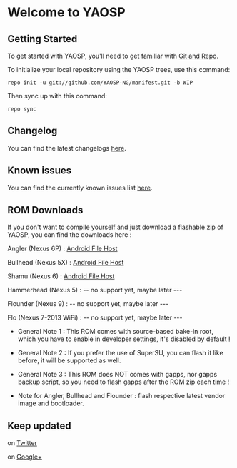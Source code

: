 Welcome to YAOSP
================


Getting Started
---------------

To get started with YAOSP, you'll need to get familiar with
[Git and Repo](http://source.android.com/source/requirements.html).


To initialize your local repository using the YAOSP trees, use this command:

	repo init -u git://github.com/YAOSP-NG/manifest.git -b WIP


Then sync up with this command:

	repo sync



Changelog
---------

You can find the latest changelogs [here](https://raw.githubusercontent.com/YAOSP-NG/vendor_yaosp/YAOSP-NG-7.0.0_r6/misc/doc/Changelog.txt).



Known issues
------------

You can find the currently known issues list [here](https://raw.githubusercontent.com/YAOSP-NG/vendor_yaosp/YAOSP-NG-7.0.0_r6/misc/doc/Known_issues.txt).



ROM Downloads
-------------

If you don't want to compile yourself and just download a flashable zip of YAOSP, you can find the downloads here :

Angler (Nexus 6P) : [Android File Host](https://www.androidfilehost.com/?w=files&flid=114286)

Bullhead (Nexus 5X) : [Android File Host](https://www.androidfilehost.com/?w=files&flid=114526)

Shamu (Nexus 6) : [Android File Host](https://www.androidfilehost.com/?w=files&flid=114294)

Hammerhead (Nexus 5) : -- no support yet, maybe later ---

Flounder (Nexus 9) : -- no support yet, maybe later ---

Flo (Nexus 7-2013 WiFi) : -- no support yet, maybe later ---

* General Note 1 : This ROM comes with source-based bake-in root, which you have to enable in developer settings, it's disabled by default !

* General Note 2 : If you prefer the use of SuperSU, you can flash it like before, it will be supported as well.

* General Note 3 : This ROM does NOT comes with gapps, nor gapps backup script, so you need to flash gapps after the ROM zip each time !

* Note for Angler, Bullhead and Flounder : flash respective latest vendor image and bootloader.

Keep updated
------------

on [Twitter](https://twitter.com/yank555lu)

on [Google+](https://plus.google.com/u/0/112534316917164554045)
